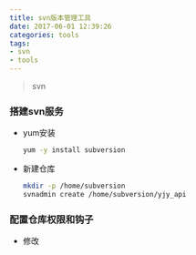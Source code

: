 ```yaml
---
title: svn版本管理工具
date: 2017-06-01 12:39:26
categories: tools
tags:
- svn
- tools
---
```


> svn

### 搭建svn服务
  
  - yum安装
  
    ```bash
    yum -y install subversion
    ```
    
  - 新建仓库

    ```bash
    mkdir -p /home/subversion
    svnadmin create /home/subversion/yjy_api
    ```
    
### 配置仓库权限和钩子

   - 修改
  
  
  







